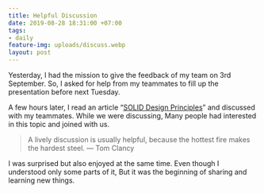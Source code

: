 ```yaml
---
title: Helpful Discussion
date: 2019-08-28 18:31:00 +07:00
tags:
- daily
feature-img: uploads/discuss.webp
layout: post
---
```


Yesterday, I had the mission to give the feedback of my team on 3rd September. So, I asked for help from my teammates to fill up the presentation before next Tuesday.

A few hours later, I read an article “[SOLID Design Principles](https://saladpuk.gitbook.io/learn/basic/solid)” and discussed with my teammates. While we were discussing, Many people had interested in this topic and joined with us.

> A lively discussion is usually helpful, because the hottest fire makes the hardest steel. ― Tom Clancy

I was surprised but also enjoyed at the same time. Even though I understood only some parts of it, But it was the beginning of sharing and learning new things.